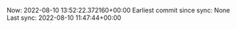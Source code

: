 Now: 2022-08-10 13:52:22.372160+00:00 Earliest commit since sync: None Last sync: 2022-08-10 11:47:44+00:00

